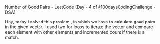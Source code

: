 Number of Good Pairs - LeetCode (Day - 4 of #100daysCodingChallenge - DSA)

Hey, today i solved this problem , in which we have to calculate good pairs in the given vector. I used two for loops to iterate the vector and compare each element with other elements and incremented count if there is a match.
